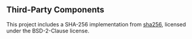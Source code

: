 ## Third-Party Components

This project includes a SHA-256 implementation from [sha256](https://github.com/secworks/sha256), licensed under the BSD-2-Clause license.

